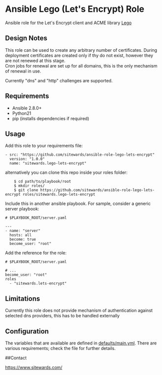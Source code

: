 # Ansible Lego (Let's Encrypt) Role

Ansible role for the Let's Encrypt client and ACME library [Lego](https://github.com/go-acme/lego)

## Design Notes

This role can be used to create any arbitrary number of certificates.
During deployment certificates are created only if thy do not exist, however
they are not renewed at this stage.  
Cron jobs for renewal are set up for all domains, this is the only mechanism of renewal in use.  

Currently "dns" and "http" challenges are supported.


## Requirements
 - Ansible 2.8.0+
 - Python21
 - pip (installs dependencies if required)

## Usage

Add this role to your requirements file:

```
- src: "https://github.com/sitewards/ansible-role-lego-lets-encrypt"
  version: "1.0.0"
  name: "sitewards.lego-lets-encrypt"
```

alternatively you can clone this repo inside your roles folder:

```
    $ cd path/to/playbook/root
    $ mkdir roles/
    $ git clone https://github.com/sitewards/ansible-role-lego-lets-encrypt roles/sitewards.lego-lets-encrypt
``` 
   
Include this in another ansible playbook. For sample, consider a generic server playbook:

```
# $PLAYBOOK_ROOT/server.yaml

---
- name: "server"
  hosts: all
  become: true
  become_user: "root"
```

Add the reference for the role: 

```
# $PLAYBOOK_ROOT/server.yaml

# ...
become_user: "root"
roles
  - "sitewards.lets-encrypt"
```

## Limitations

Currently this role does not provide mechanism of authentication against selected dns providers, this has to be handled externally
 
## Configuration
The variables that are available are defined in [defaults/main.yml](./defaults/main.yml). There are various requirements; 
check the file for further details.

##Contact

https://www.sitewards.com/
